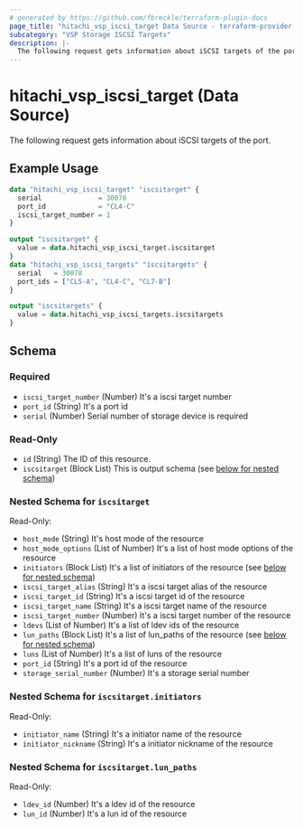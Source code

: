 ```yaml
---
# generated by https://github.com/fbreckle/terraform-plugin-docs
page_title: "hitachi_vsp_iscsi_target Data Source - terraform-provider-hitachi"
subcategory: "VSP Storage ISCSI Targets"
description: |-
  The following request gets information about iSCSI targets of the port.
---
```


# hitachi_vsp_iscsi_target (Data Source)

The following request gets information about iSCSI targets of the port.

## Example Usage

```terraform
data "hitachi_vsp_iscsi_target" "iscsitarget" {
  serial              = 30078
  port_id             = "CL4-C"
  iscsi_target_number = 1
}

output "iscsitarget" {
  value = data.hitachi_vsp_iscsi_target.iscsitarget
}
data "hitachi_vsp_iscsi_targets" "iscsitargets" {
  serial   = 30078
  port_ids = ["CL5-A", "CL4-C", "CL7-B"]
}

output "iscsitargets" {
  value = data.hitachi_vsp_iscsi_targets.iscsitargets
}
```

<!-- schema generated by tfplugindocs -->
## Schema

### Required

- `iscsi_target_number` (Number) It's a iscsi target number
- `port_id` (String) It's a port id
- `serial` (Number) Serial number of storage device is required

### Read-Only

- `id` (String) The ID of this resource.
- `iscsitarget` (Block List) This is output schema (see [below for nested schema](#nestedblock--iscsitarget))

<a id="nestedblock--iscsitarget"></a>
### Nested Schema for `iscsitarget`

Read-Only:

- `host_mode` (String) It's host mode of the resource
- `host_mode_options` (List of Number) It's a list of host mode options of the resource
- `initiators` (Block List) It's a list of initiators of the resource (see [below for nested schema](#nestedblock--iscsitarget--initiators))
- `iscsi_target_alias` (String) It's a iscsi target alias of the resource
- `iscsi_target_id` (String) It's a iscsi target id of the resource
- `iscsi_target_name` (String) It's a iscsi target name of the resource
- `iscsi_target_number` (Number) It's a iscsi target number of the resource
- `ldevs` (List of Number) It's a list of ldev ids of the resource
- `lun_paths` (Block List) It's a list of lun_paths of the resource (see [below for nested schema](#nestedblock--iscsitarget--lun_paths))
- `luns` (List of Number) It's a list of luns of the resource
- `port_id` (String) It's a port id of the resource
- `storage_serial_number` (Number) It's a storage serial number

<a id="nestedblock--iscsitarget--initiators"></a>
### Nested Schema for `iscsitarget.initiators`

Read-Only:

- `initiator_name` (String) It's a initiator name of the resource
- `initiator_nickname` (String) It's a initiator nickname of the resource


<a id="nestedblock--iscsitarget--lun_paths"></a>
### Nested Schema for `iscsitarget.lun_paths`

Read-Only:

- `ldev_id` (Number) It's a ldev id of the resource
- `lun_id` (Number) It's a lun id of the resource


